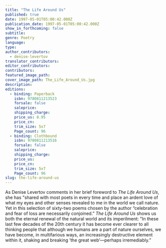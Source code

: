 ```yaml
---
title: "The Life Around Us"
published: true
date: 1997-05-01T05:00:42.000Z
publication_date: 1997-05-01T05:00:42.000Z
show_in_forthcoming: false
subtitle:
genre: Poetry
language:
type:
author_contributors:
  - denise-levertov
translator_contributors:
editor_contributors:
contributors:
featured_image_path:
cover_image_path: The_Life_Around_Us.jpg
description:
editions:
  - binding: Paperback
    isbn: 9780811213523
    forsale: false
    saleprice:
    shipping_charge:
    price_us: 8.95
    price_cn:
    trim_size: 5x7
    Page_count: 96
  - binding: Clothbound
    isbn: 9780811213516
    forsale: false
    saleprice:
    shipping_charge:
    price_us:
    price_cn:
    trim_size: 5x7
    Page_count: 96
slug: the-life-around-us
---
```


As Denise Levertov comments in her brief foreword to _The Life Around Us_, she has "shared with most poets in every time and place an ardent love of what my eyes and other senses revealed to me in the world we call nature. Yet in this selection of sixty-two poems chosen by the author “celebration and fear of loss are necessarily conjoined.” _The Life Around Us_ shows us both the eternal renewal of the natural world and its imperilment: "In these last few decades of the 20th century it has become ever clearer to all thinking people that although we humans are a part of nature ourselves, we have become, in multifarious ways, an increasingly destructive element within it, shaking and breaking ’the great web’––perhaps irremediably.”

